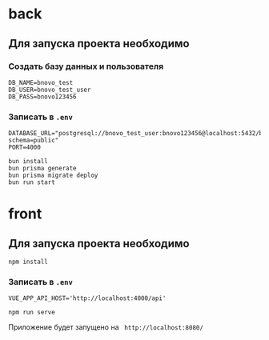 # back

## Для запуска проекта необходимо

### Создать базу данных и пользователя
```
DB_NAME=bnovo_test
DB_USER=bnovo_test_user
DB_PASS=bnovo123456
```
### Записать в `.env`
```
DATABASE_URL="postgresql://bnovo_test_user:bnovo123456@localhost:5432/bnovo_test?schema=public"
PORT=4000
```


```
bun install
bun prisma generate
bun prisma migrate deploy
bun run start
```

# front

## Для запуска проекта необходимо
```
npm install
```
### Записать в `.env`
```
VUE_APP_API_HOST='http://localhost:4000/api'
```

```
npm run serve
```
Приложение будет запущено на ` http://localhost:8080/`